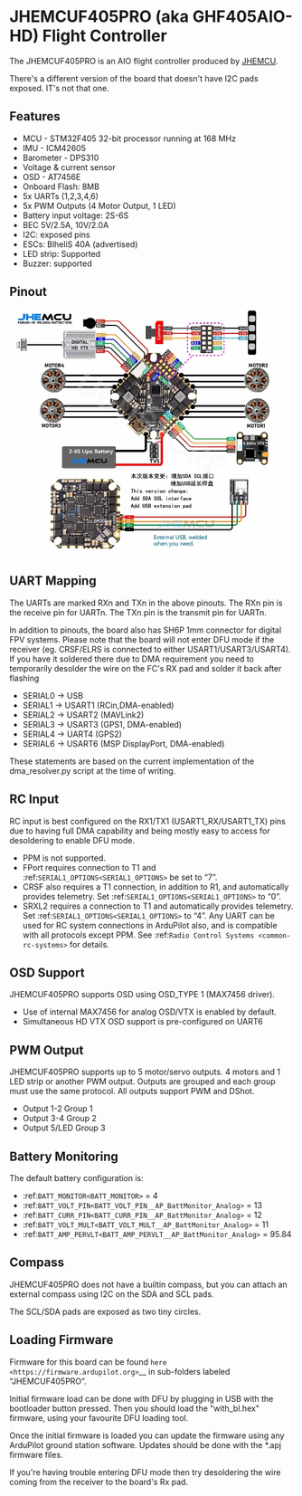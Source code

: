 # JHEMCUF405PRO (aka GHF405AIO-HD) Flight Controller

The JHEMCUF405PRO is an AIO flight controller produced by [JHEMCU](https://jhemcu.com/).

There's a different version of the board that doesn't have I2C pads exposed. IT's not that one.

## Features

 - MCU - STM32F405 32-bit processor running at 168 MHz
 - IMU - ICM42605
 - Barometer - DPS310
 - Voltage & current sensor
 - OSD - AT7456E
 - Onboard Flash: 8MB
 - 5x UARTs (1,2,3,4,6)
 - 5x PWM Outputs (4 Motor Output, 1 LED)
 - Battery input voltage: 2S-6S
 - BEC 5V/2.5A, 10V/2.0A
 - I2C: exposed pins
 - ESCs: BlheliS 40A (advertised)
 - LED strip: Supported
 - Buzzer: supported

## Pinout

![JHEMCUF405PRO Board](JHEMCUF405PRO.png "JHEMCUF405PRO")

## UART Mapping

The UARTs are marked RXn and TXn in the above pinouts. The RXn pin is the
receive pin for UARTn. The TXn pin is the transmit pin for UARTn.

In addition to pinouts, the board also has SH6P 1mm connector for digital FPV systems.
Please note that the board will not enter DFU mode if the receiver (eg. CRSF/ELRS is connected to either USART1/USART3/USART4). If you have it soldered there due to DMA requirement you need to temporarily desolder the wire on the FC's RX pad and solder it back after flashing

 - SERIAL0 -> USB
 - SERIAL1 -> USART1 (RCin,DMA-enabled)
 - SERIAL2 -> USART2 (MAVLink2)
 - SERIAL3 -> USART3 (GPS1, DMA-enabled)
 - SERIAL4 -> UART4  (GPS2)
 - SERIAL6 -> USART6 (MSP DisplayPort, DMA-enabled)

These statements are based on the current implementation of the dma_resolver.py script at the time of writing.

## RC Input
RC input is best configured on the RX1/TX1 (USART1_RX/USART1_TX) pins due to having full DMA capability and being mostly easy to access for desoldering to enable DFU mode.
* PPM is not supported.
* FPort requires connection to T1 and :ref:`SERIAL1_OPTIONS<SERIAL1_OPTIONS>` be set to “7”.
* CRSF also requires a T1 connection, in addition to R1, and automatically provides telemetry. Set :ref:`SERIAL1_OPTIONS<SERIAL1_OPTIONS>` to “0”.
* SRXL2 requires a connection to T1 and automatically provides telemetry. Set :ref:`SERIAL1_OPTIONS<SERIAL1_OPTIONS>` to “4”.
Any UART can be used for RC system connections in ArduPilot also, and is compatible with all protocols except PPM. See :ref:`Radio Control Systems <common-rc-systems>` for details.

## OSD Support
JHEMCUF405PRO supports OSD using OSD_TYPE 1 (MAX7456 driver).
* Use of internal MAX7456 for analog OSD/VTX is enabled by default.
* Simultaneous HD VTX OSD support is pre-configured on UART6

## PWM Output
JHEMCUF405PRO supports up to 5 motor/servo outputs. 4 motors and 1 LED strip or another PWM output. Outputs are grouped and each group must use the same protocol. All outputs support PWM and DShot. 
* Output 1-2 Group 1
* Output 3-4 Group 2
* Output 5/LED Group 3

## Battery Monitoring
The default battery configuration is:
* :ref:`BATT_MONITOR<BATT_MONITOR>` = 4
* :ref:`BATT_VOLT_PIN<BATT_VOLT_PIN__AP_BattMonitor_Analog>` = 13
* :ref:`BATT_CURR_PIN<BATT_CURR_PIN__AP_BattMonitor_Analog>` = 12 
* :ref:`BATT_VOLT_MULT<BATT_VOLT_MULT__AP_BattMonitor_Analog>` = 11
* :ref:`BATT_AMP_PERVLT<BATT_AMP_PERVLT__AP_BattMonitor_Analog>` = 95.84

## Compass
JHEMCUF405PRO does not have a builtin compass, but you can attach an external compass using I2C on the SDA and SCL pads.

The SCL/SDA pads are exposed as two tiny circles.

## Loading Firmware
Firmware for this board can be found `here <https://firmware.ardupilot.org>`__  in sub-folders labeled “JHEMCUF405PRO”.

Initial firmware load can be done with DFU by plugging in USB with the
bootloader button pressed. Then you should load the "with_bl.hex"
firmware, using your favourite DFU loading tool.

Once the initial firmware is loaded you can update the firmware using any ArduPilot ground station software. Updates should be done with the \*.apj firmware files.

If you're having trouble entering DFU mode then try desoldering the wire coming from the receiver to the board's Rx pad.